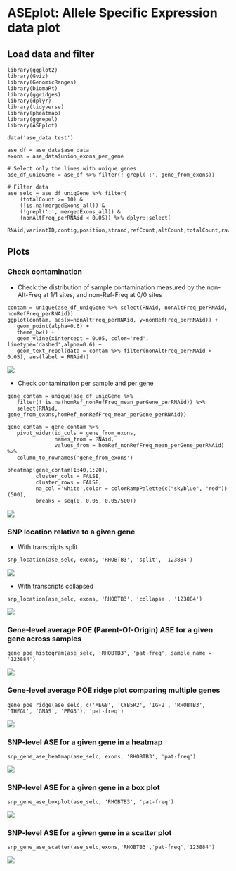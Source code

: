 # ASEplot: Allele Specific Expression data plot

## Load data and filter
```
library(ggplot2)
library(Gviz)
library(GenomicRanges)
library(biomaRt)
library(ggridges)
library(dplyr)
library(tidyverse)
library(pheatmap)
library(ggrepel)
library(ASEplot)

data('ase_data.test')

ase_df = ase_data$ase_data
exons = ase_data$union_exons_per_gene

# Select only the lines with unique genes
ase_df_uniqGene = ase_df %>% filter(! grepl(':', gene_from_exons))

# Filter data
ase_selc = ase_df_uniqGene %>% filter( 
    (totalCount >= 10) & 
    (!is.na(mergedExons_all)) & 
    (!grepl(':', mergedExons_all)) &
    (nonAltFreq_perRNAid < 0.05)) %>% dplyr::select(
    RNAid,variantID,contig,position,strand,refCount,altCount,totalCount,rawASE,mergedExons_all,mergedExons_all_geneType_code,PatAllele,MatAllele,PatDepth,MatDepth,PatFreq,gene_name_from_exons,gene_id_from_exons,gene_from_exons)
```

## Plots

### Check contamination

- Check the distribution of sample contamination measured by the non-Alt-Freq at 1/1 sites, and non-Ref-Freq at 0/0 sites

```
contam = unique(ase_df_uniqGene %>% select(RNAid, nonAltFreq_perRNAid, nonRefFreq_perRNAid))
ggplot(contam, aes(x=nonAltFreq_perRNAid, y=nonRefFreq_perRNAid)) + 
   geom_point(alpha=0.6) + 
   theme_bw() + 
   geom_vline(xintercept = 0.05, color='red', linetype='dashed',alpha=0.6) + 
   geom_text_repel(data = contam %>% filter(nonAltFreq_perRNAid > 0.05), aes(label = RNAid))
```
![](figures/contam.png)


- Check contamination per sample and per gene

```
gene_contam = unique(ase_df_uniqGene %>% 
   filter(! is.na(homRef_nonRefFreq_mean_perGene_perRNAid)) %>% 
   select(RNAid, gene_from_exons,homRef_nonRefFreq_mean_perGene_perRNAid))

gene_contam = gene_contam %>% 
   pivot_wider(id_cols = gene_from_exons, 
               names_from = RNAid, 
               values_from = homRef_nonRefFreq_mean_perGene_perRNAid) %>% 
   column_to_rownames('gene_from_exons')

pheatmap(gene_contam[1:40,1:20], 
         cluster_cols = FALSE, 
         cluster_rows = FALSE, 
         na_col ='white',color = colorRampPalette(c("skyblue", "red"))(500),
         breaks = seq(0, 0.05, 0.05/500))
```
![](figures/contam_per_gene.png)


### SNP location relative to a given gene

- With transcripts split
```
snp_location(ase_selc, exons, 'RHOBTB3', 'split', '123884')
```
![](figures/snp_location.png)

- With transcripts collapsed
```
snp_location(ase_selc, exons, 'RHOBTB3', 'collapse', '123884')
```
![](figures/snp_location_collapsed.png)


### Gene-level average POE (Parent-Of-Origin) ASE for a given gene across samples
```
gene_poe_histogram(ase_selc, 'RHOBTB3', 'pat-freq', sample_name = '123884')
```
![](figures/histogram.png)


### Gene-level average POE ridge plot comparing multiple genes
```
gene_poe_ridge(ase_selc, c('MEG8', 'CYB5R2', 'IGF2', 'RHOBTB3', 'THEGL', 'GNAS', 'PEG3'), 'pat-freq')
```
![](figures/ridges.png)


### SNP-level ASE for a given gene in a heatmap
```
snp_gene_ase_heatmap(ase_selc, exons, 'RHOBTB3', 'pat-freq')
```
![](figures/heatmap.png)


### SNP-level ASE for a given gene in a box plot
```
snp_gene_ase_boxplot(ase_selc, 'RHOBTB3', 'pat-freq') 
```
![](figures/boxplot.png)

### SNP-level ASE for a given gene in a scatter plot
```
snp_gene_ase_scatter(ase_selc,exons,'RHOBTB3','pat-freq','123884')
```
![](figures/scatter.png)

